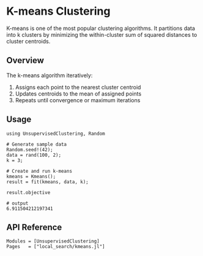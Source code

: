 # K-means Clustering

K-means is one of the most popular clustering algorithms. It partitions data into k clusters by minimizing the within-cluster sum of squared distances to cluster centroids.

## Overview

The k-means algorithm iteratively:

1. Assigns each point to the nearest cluster centroid
2. Updates centroids to the mean of assigned points
3. Repeats until convergence or maximum iterations

## Usage

```jldoctest
using UnsupervisedClustering, Random

# Generate sample data
Random.seed!(42);
data = rand(100, 2);
k = 3;

# Create and run k-means
kmeans = Kmeans();
result = fit(kmeans, data, k);

result.objective

# output
6.911504212197341
```

## API Reference

```@autodocs
Modules = [UnsupervisedClustering]
Pages   = ["local_search/kmeans.jl"]
```
